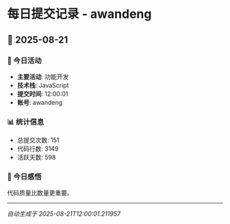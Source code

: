 # 每日提交记录 - awandeng

## 📅 2025-08-21

### 🎯 今日活动
- **主要活动**: 功能开发
- **技术栈**: JavaScript
- **提交时间**: 12:00:01
- **账号**: awandeng

### 📊 统计信息
- 总提交次数: 151
- 代码行数: 3149
- 活跃天数: 598

### 💭 今日感悟
代码质量比数量更重要。

---
*自动生成于 2025-08-21T12:00:01.211957*
